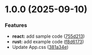 # 1.0.0 (2025-09-10)


### Features

* **react:** add sample code ([755d213](https://github.com/aa1z3zz/release-please-monorepo-example/commit/755d2133dde08b8e1aeb2012256ee58b934fc346))
* **rust:** add example code ([f8d6173](https://github.com/aa1z3zz/release-please-monorepo-example/commit/f8d61736e63e4c1baf1d881c50556fa0ba6829d0))
* Update App.css ([381a34e](https://github.com/aa1z3zz/release-please-monorepo-example/commit/381a34ea34e7005e9d4af7f770655edcf2f58ca1))
